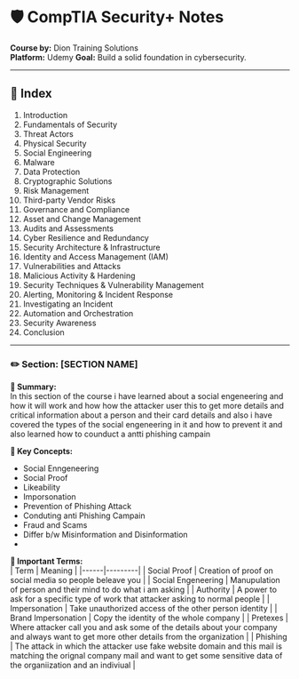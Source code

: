 # 🛡️ CompTIA Security+ Notes  
**Course by:** Dion Training Solutions  
**Platform:** Udemy 
**Goal:** Build a solid foundation in cybersecurity.


---

## 📘 Index

1. Introduction  
2. Fundamentals of Security  
3. Threat Actors  
4. Physical Security  
5. Social Engineering  
6. Malware  
7. Data Protection  
8. Cryptographic Solutions  
9. Risk Management  
10. Third-party Vendor Risks  
11. Governance and Compliance  
12. Asset and Change Management  
13. Audits and Assessments  
14. Cyber Resilience and Redundancy  
15. Security Architecture & Infrastructure  
16. Identity and Access Management (IAM)  
17. Vulnerabilities and Attacks  
18. Malicious Activity & Hardening  
19. Security Techniques & Vulnerability Management  
20. Alerting, Monitoring & Incident Response  
21. Investigating an Incident  
22. Automation and Orchestration  
23. Security Awareness  
24. Conclusion

---
### ✏️ Section: [SECTION NAME]

**📌 Summary:**  
In this section of the course i have learned about a social engeneering and how it will work and how how the attacker user this to get more details and critical information about a person and their card details and also i have covered the types  of the social engeneering in it and how to prevent it and also learned how to counduct a antti phishing campain

**🧠 Key Concepts:**  
- Social Enngeneering  
- Social Proof
- Likeability  
- Imporsonation
- Prevention of Phishing Attack
- Conduting anti Phishing Campain
- Fraud and Scams
- Differ b/w Misinformation and Disinformation
- 

**🔑 Important Terms:**  
| Term | Meaning |
|------|---------|
|   Social Proof   |    Creation of proof on social media so people beleave you     |
|   Social Engeneering   |    Manupulation of person and their mind to do what i am asking     |
|   Authority   |    A power to ask for a specific type of work that attacker asking to normal people     |
|   Impersonation   |    Take unauthorized access of the other person identity     |
|   Brand Impersonation   |    Copy the identity of the whole company     |
|   Pretexes   |    Where attacker call you and ask some of the details about your company and always want to get more other details from the organization     |
|   Phishing   |    The attack in which the attacker use fake website domain and this mail is matching the orignal company mail and want to get some sensitive data of the organiization and an indiviual     |


